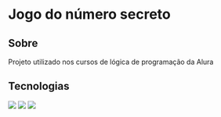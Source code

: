 <h1>Jogo do número secreto</h1>

<h2>Sobre</h2>
<p>Projeto utilizado nos cursos de lógica de programação da Alura</p>

## Tecnologias
<div>
    <img src="https://img.shields.io/badge/HTML-239120?style=for-the-badge&logo=html5&logoColor=white">
    <img src="https://img.shields.io/badge/CSS-239120?&style=for-the-badge&logo=css3&logoColor=white">
    <img src="https://img.shields.io/badge/JavaScript-F7DF1E?style=for-the-badge&logo=javascript&logoColor=black">
</div>